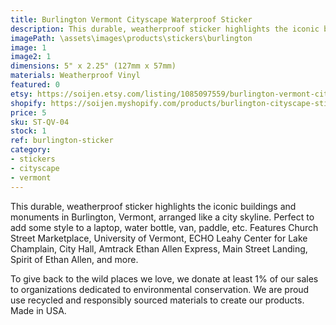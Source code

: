 ```yaml
---
title: Burlington Vermont Cityscape Waterproof Sticker
description: This durable, weatherproof sticker highlights the iconic buildings and monuments in Burlington, Vermont, arranged like a city skyline. Perfect to add some style to a laptop, water bottle, van, paddle, etc. Features Church Street Marketplace, University of Vermont, ECHO Leahy Center for Lake Champlain, City Hall, Amtrack Ethan Allen Express, Main Street Landing, Spirit of Ethan Allen, and more. Made in USA.
imagePath: \assets\images\products\stickers\burlington
image: 1
image2: 1
dimensions: 5" x 2.25" (127mm x 57mm)
materials: Weatherproof Vinyl
featured: 0
etsy: https://soijen.etsy.com/listing/1085097559/burlington-vermont-cityscape-sticker?utm_source=Copy&utm_medium=ListingManager&utm_campaign=Share&utm_term=so.lmsm&share_time=1695259111509
shopify: https://soijen.myshopify.com/products/burlington-cityscape-sticker
price: 5
sku: ST-QV-04
stock: 1
ref: burlington-sticker
category:
- stickers
- cityscape
- vermont
---
```

This durable, weatherproof sticker highlights the iconic buildings and monuments in Burlington, Vermont, arranged like a city skyline. Perfect to add some style to a laptop, water bottle, van, paddle, etc. Features Church Street Marketplace, University of Vermont, ECHO Leahy Center for Lake Champlain, City Hall, Amtrack Ethan Allen Express, Main Street Landing, Spirit of Ethan Allen, and more.

To give back to the wild places we love, we donate at least 1% of our sales to organizations dedicated to environmental conservation. We are proud use recycled and responsibly sourced materials to create our products. Made in USA.
